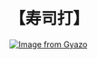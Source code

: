 # 【寿司打】 #

[![Image from Gyazo](https://i.gyazo.com/9f9b8b1dd2aadcd4a5a511a2b570c7f8.jpg)](https://gyazo.com/9f9b8b1dd2aadcd4a5a511a2b570c7f8)
